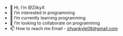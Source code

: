 - 👋 Hi, I’m @ZilkyX
- 👀 I’m interested in programming
- 🌱 I’m currently learning programming 
- 💞️ I’m looking to collaborate on programming
- 📫 How to reach me Email - zilyankyle08@gmail.com

<!---
ZilkyX/ZilkyX is a ✨ special ✨ repository because its `README.md` (this file) appears on your GitHub profile.
You can click the Preview link to take a look at your changes.
--->
